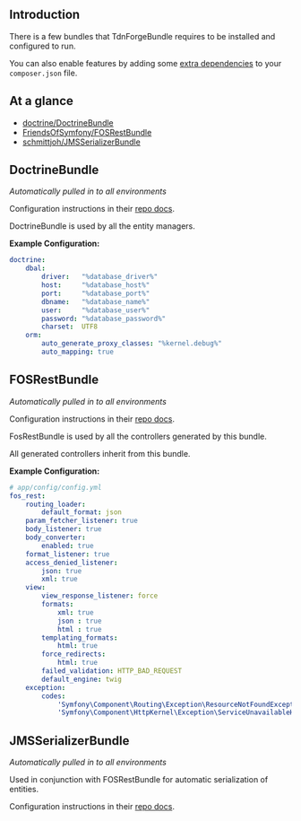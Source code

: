 Introduction
------------
There is a few bundles that TdnForgeBundle requires to be installed and configured to run.

You can also enable features by adding some [extra dependencies] to your `composer.json` file.

At a glance
-----------

* [doctrine/DoctrineBundle](#doctrinebundle)
* [FriendsOfSymfony/FOSRestBundle](#fosrestbundle)
* [schmittjoh/JMSSerializerBundle](#jmsserializerbundle)


DoctrineBundle
--------------
*Automatically pulled in to all environments*

Configuration instructions in their [repo docs][doctrine-bundle-docs].

DoctrineBundle is used by all the entity managers.

**Example Configuration:**

```yml
doctrine:
    dbal:
        driver:   "%database_driver%"
        host:     "%database_host%"
        port:     "%database_port%"
        dbname:   "%database_name%"
        user:     "%database_user%"
        password: "%database_password%"
        charset:  UTF8
    orm:
        auto_generate_proxy_classes: "%kernel.debug%"
        auto_mapping: true
```


FOSRestBundle
-------------
*Automatically pulled in to all environments*

Configuration instructions in their [repo docs][fos-rest-docs].

FosRestBundle is used by all the controllers generated by this bundle.

All generated controllers inherit from this bundle.

**Example Configuration:**

```yml
# app/config/config.yml
fos_rest:
    routing_loader:
        default_format: json
    param_fetcher_listener: true
    body_listener: true
    body_converter:
        enabled: true
    format_listener: true
    access_denied_listener:
        json: true
        xml: true
    view:
        view_response_listener: force
        formats:
            xml: true
            json : true
            html : true
        templating_formats:
            html: true
        force_redirects:
            html: true
        failed_validation: HTTP_BAD_REQUEST
        default_engine: twig
    exception:
        codes:
            'Symfony\Component\Routing\Exception\ResourceNotFoundException': 404
            'Symfony\Component\HttpKernel\Exception\ServiceUnavailableHttpException': 500
```


JMSSerializerBundle
-------------------
*Automatically pulled in to all environments*

Used in conjunction with FOSRestBundle for automatic serialization of entities.

Configuration instructions in their [repo docs][jms-serializer-docs].

[fos-rest-docs]: http://symfony.com/doc/master/bundles/FOSRestBundle/index.html
[doctrine-bundle-docs]: http://symfony.com/doc/master/bundles/DoctrineBundle/index.html
[jms-serializer-docs]: http://jmsyst.com/bundles/JMSSerializerBundle
[extra dependencies]: extra.md
